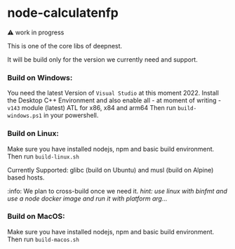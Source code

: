 # node-calculatenfp

:warning: work in progress

This is one of the core libs of deepnest.

It will be build only for the version we currently need and support.



### Build on Windows:

You need the latest Version of `Visual Studio` at this moment 2022.
Install the Desktop C++ Environment and also enable all - at moment of writing - `v143` module (latest) ATL for x86, x84 and arm64
Then run `build-windows.ps1` in your powershell.

### Build on Linux:

Make sure you have installed nodejs, npm and basic build environment.
Then run `build-linux.sh`

Currently Supported: glibc (build on Ubuntu) and musl (build on Alpine) based hosts.

:info: We plan to cross-build once we need it. _hint: use linux with binfmt and use a node docker image and run it with platform arg..._

### Build on MacOS:

Make sure you have installed nodejs, npm and basic build environment.
Then run `build-macos.sh`